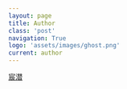 ```yaml
---
layout: page
title: Author
class: 'post'
navigation: True
logo: 'assets/images/ghost.png'
current: author
---
```


[宸潜](http://weibo.com/renbaobin)